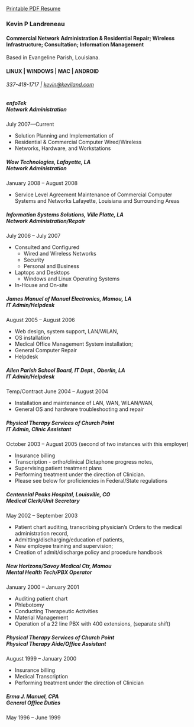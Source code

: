 <a href="resume.pdf">Printable PDF Resume</a>

### Kevin P Landreneau                    
#### Commercial Network Administration & Residential Repair; Wireless Infrastructure; Consultation; Information Management
Based in Evangeline Parish, Louisiana.
#### LINUX | WINDOWS | MAC | ANDROID 
###### 337-418-1717 | kevin@keviland.com
 
 

##### enfoTek<br>_Network Administration_
 July 2007—Current 
- Solution Planning and Implementation of
- Residential & Commercial Computer Wired/Wireless
- Networks, Hardware, and Workstations  


##### Wow Technologies, Lafayette, LA<br>_Network Administration_
January 2008 – August 2008
 - Service Level Agreement Maintenance of
 Commercial Computer Systems and Networks
 Lafayette, Louisiana and Surrounding Areas


##### Information Systems Solutions, Ville Platte, LA<br>_Network Administration/Repair_
July 2006 – July 2007
 - Consulted and Configured
     - Wired and Wireless Networks
     - Security
     - Personal and Business
 - Laptops and Desktops
     - Windows and Linux Operating Systems
 - In-House and On-site

##### James Manuel of Manuel Electronics, Mamou, LA<br>_IT Admin/Helpdesk_
August 2005 – August 2006
 - Web design, system support, LAN/WiLAN,
 - OS installation
 - Medical Office Management System installation; 
 - General Computer Repair
 - Helpdesk

##### Allen Parish School Board, IT Dept., Oberlin, LA<br>_IT Admin/Helpdesk_
Temp/Contract
June 2004 – August 2004
 - Installation and maintenance of LAN, WAN, WiLAN/WAN,
 - General OS and hardware troubleshooting and repair

##### Physical Therapy Services of Church Point<br>_IT Admin, Clinic Assistant_
October 2003 – August 2005 (second of two instances with this employer)
 - Insurance billing 
 - Transcription - ortho/clinical Dictaphone progress notes,
 - Supervising patient treatment plans
 - Performing treatment under the direction of Clinician. 
 - Please see below for proficiencies in Federal/State regulations


##### Centennial Peaks Hospital, Louisville, CO<br>_Medical Clerk/Unit Secretary_
May 2002 – September 2003
 - Patient chart auditing, transcribing physician’s
   Orders to the medical administration record,
 - Admitting/discharging/education of patients,
 - New employee training and supervision;
 - Creation of admit/discharge policy and procedure handbook

##### New Horizons/Savoy Medical Ctr, Mamou<br>Mental Health Tech/PBX Operator
January 2000 – January 2001
 - Auditing patient chart
 - Phlebotomy
 - Conducting Therapeutic Activities
 - Material Management
 - Operation of a 22 line PBX with 400 extensions, (separate shift)

##### Physical Therapy Services of Church Point<br>_Physical Therapy Aide/Office Assistant_
August 1999 – January 2000
 - Insurance billing
 - Medical Transcription
 - Performing treatment under the direction of
Clinician

##### Erma J. Manuel, CPA<br>_General Office Duties_
May 1996 – June 1999
